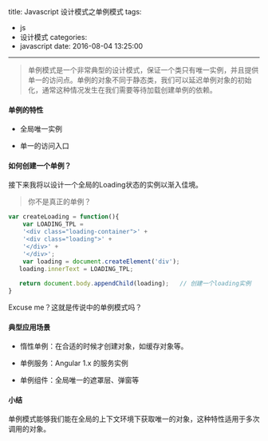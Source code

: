 title: Javascript 设计模式之单例模式
tags:
  - js
  - 设计模式
categories:
  - javascript
date: 2016-08-04 13:25:00
---
> 单例模式是一个非常典型的设计模式，保证一个类只有唯一实例，并且提供单一的访问点。单例的对象不同于静态类，我们可以延迟单例对象的初始化，通常这种情况发生在我们需要等待加载创建单例的依赖。

<!-- more -->

#### 单例的特性

* 全局唯一实例

* 单一的访问入口

#### 如何创建一个单例？

接下来我将以设计一个全局的Loading状态的实例以渐入佳境。

> 你不是真正的单例？

```javascript
var createLoading = function(){
	var LOADING_TPL =
    '<div class="loading-container">' +
    '<div class="loading">' +
    '</div>' +
    '</div>';
	var loading = document.createElement('div');
   loading.innerText = LOADING_TPL;
   
   return document.body.appendChild(loading);	// 创建一个loading实例
}
```

Excuse me？这就是传说中的单例模式吗？

> 
#### 典型应用场景

+ 惰性单例：在合适的时候才创建对象，如缓存对象等。

+ 单例服务：Angular 1.x 的服务实例

+ 单例组件：全局唯一的遮罩层、弹窗等

#### 小结

单例模式能够我们能在全局的上下文环境下获取唯一的对象，这种特性适用于多次调用的对象。